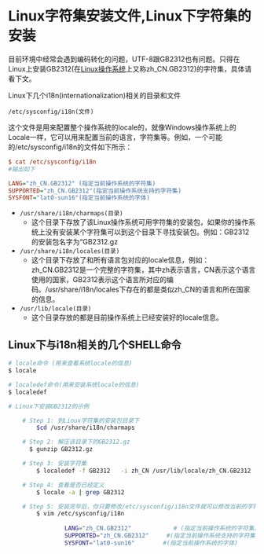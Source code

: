 # Linux字符集安装文件,Linux下字符集的安装



目前环境中经常会遇到编码转化的问题，UTF-8跟GB2312也有问题。只得在Linux上安装GB2312(在[Linux操作系统](https://so.csdn.net/so/search?q=Linux操作系统&spm=1001.2101.3001.7020)上又称zh_CN.GB2312)的字符集，具体请看下文。



Linux下几个i18n(internationalization)相关的目录和文件

`/etc/sysconfig/i18n(文件)`

这个文件是用来配置整个操作系统的locale的，就像Windows操作系统上的Locale一样，它可以用来配置当前的语言，字符集等。例如，一个可能的/etc/sysconfig/i18n的文件如下所示：

```ini
$ cat /etc/sysconfig/i18n
#输出如下

LANG="zh_CN.GB2312" (指定当前操作系统的字符集)
SUPPORTED="zh_CN.GB2312"(指定当前操作系统支持的字符集)
SYSFONT="lat0-sun16"(指定当前操作系统的字体)
```



- `/usr/share/i18n/charmaps(目录)`
  - 这个目录下存放了该Linux操作系统可用字符集的安装包，如果你的操作系统上没有安装某个字符集可以到这个目录下寻找安装包。例如：GB2312的安装包名字为“GB2312.gz
- `/usr/share/i18n/locales(目录)`
  - 这个目录下存放了和所有语言包对应的locale信息，例如：zh_CN.GB2312是一个完整的字符集，其中zh表示语言，CN表示这个语言使用的国家，GB2312表示这个语言所对应的编码。/usr/share/i18n/locales下存在的都是类似zh_CN的语言和所在国家的信息。
- `/usr/lib/locale(目录)`
  - 这个目录存放的都是目前操作系统上已经安装好的locale信息。



## Linux下与i18n相关的几个SHELL命令

```bash
# locale命令 (用来查看系统locale的信息)
$ locale

# localedef命令(用来安装系统locale的信息)
$ localedef 

# Linux下安装GB2312的示例

	# Step 1: 到Linux字符集的安装包目录下
		$cd /usr/share/i18n/charmaps

	# Step 2: 解压该目录下的GB2312.gz
	  $ gunzip GB2312.gz

	# Step 3: 安装字符集
		$ localedef -f GB2312   -i zh_CN /usr/lib/locale/zh_CN.GB2312

	# Step 4: 查看是否已经定义
		$ locale -a | grep GB2312

	# Step 5: 安装完毕后，你只要修改/etc/sysconfig/i18n文件就可以修改当前的字符集为新安装的zh_CN.GB2312字符集
		$ vim /etc/sysconfig/i18n  
					
				LANG="zh_CN.GB2312" 		   # (指定当前操作系统的字符集)
				SUPPORTED="zh_CN.GB2312"	 #(指定当前操作系统支持的字符集)
				SYSFONT="lat0-sun16"	    #(指定当前操作系统的字体)
```







